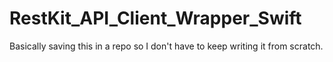 # RestKit_API_Client_Wrapper_Swift

Basically saving this in a repo so I don't have to keep writing it from scratch. 
